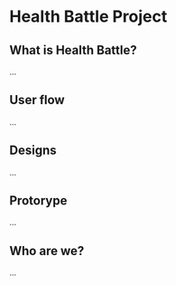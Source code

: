 
Health Battle Project
===================

What is Health Battle?
---
...


User flow
---
...


Designs
---
...


Protorype
---
...


Who are we?
---
...
